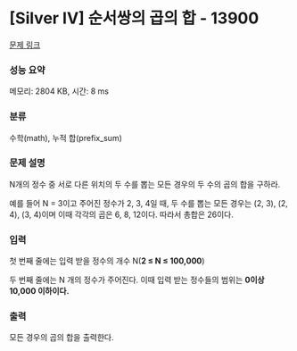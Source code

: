 # [Silver IV] 순서쌍의 곱의 합 - 13900 

[문제 링크](https://www.acmicpc.net/problem/13900) 

### 성능 요약

메모리: 2804 KB, 시간: 8 ms

### 분류

수학(math), 누적 합(prefix_sum)

### 문제 설명

<p>N개의 정수 중 서로 다른 위치의 두 수를 뽑는 모든 경우의 두 수의 곱의 합을 구하라.</p>

<p>예를 들어 N = 3이고 주어진 정수가 2, 3, 4일 때, 두 수를 뽑는 모든 경우는 (2, 3), (2, 4), (3, 4)이며 이때 각각의 곱은 6, 8, 12이다. 따라서 총합은 26이다.</p>

### 입력 

 <p>첫 번째 줄에는 입력 받을 정수의 개수 N(<strong>2 ≤ N ≤ 100,000</strong>)</p>

<p>두 번째 줄에는 N 개의 정수가 주어진다. 이때 입력 받는 정수들의 범위는 <strong>0이상 10,000 이하이다.</strong></p>

### 출력 

 <p>모든 경우의 곱의 합을 출력한다.</p>

